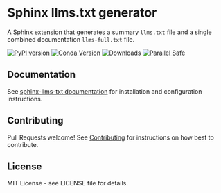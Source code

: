 # Sphinx llms.txt generator

A Sphinx extension that generates a summary `llms.txt` file and a single combined documentation `llms-full.txt` file.

[![PyPI version](https://img.shields.io/pypi/v/sphinx-llms-txt.svg)](https://pypi.python.org/pypi/sphinx-llms-txt)
[![Conda Version](https://img.shields.io/conda/vn/conda-forge/sphinx-llms-txt.svg)](https://anaconda.org/conda-forge/sphinx-llms-txt)
[![Downloads](https://static.pepy.tech/badge/sphinx-llms-txt/month)](https://pepy.tech/project/sphinx-llms-txt)
[![Parallel Safe](https://img.shields.io/badge/parallel%20safe-true-brightgreen)](#)

## Documentation

See [sphinx-llms-txt documentation](https://sphinx-llms-txt.readthedocs.io/en/latest/index.html) for installation and configuration instructions.

## Contributing

Pull Requests welcome! See [Contributing](https://sphinx-llms-txt.readthedocs.io/en/latest/contributing.html) for instructions on how best to contribute.

## License

MIT License - see LICENSE file for details.
